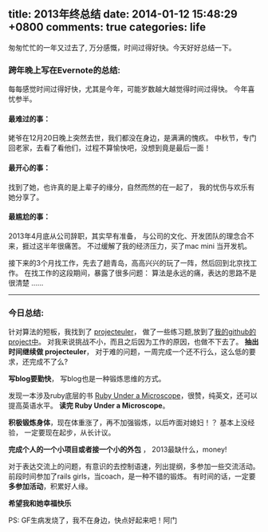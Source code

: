 title: 2013年终总结
date: 2014-01-12 15:48:29 +0800
comments: true
categories: life
---

匆匆忙忙的一年又过去了, 万分感慨，时间过得好快。今天好好总结一下。

### 跨年晚上写在Evernote的总结:

每每感觉时间过得好快，尤其是今年，可能岁数越大越觉得时间过得快。
今年喜忧参半。

#### 最难过的事：
姥爷在12月20日晚上突然去世，我们都没在身边，是满满的愧疚。
中秋节，专门回老家，去看了看他们，过程不算愉快吧，没想到竟是最后一面！

#### 最开心的事：
找到了她，也许真的是上辈子的缘分，自然而然的在一起了，
我的忧伤与欢乐有她分享了。

#### 最尴尬的事：
2013年4月底从公司辞职，其实早有准备，
与公司的文化、开发团队的理念合不来，捱过这半年很痛苦。
不过缓解了我的经济压力，买了mac mini 当开发机。

接下来的3个月找工作，先去了趟青岛，高高兴兴的玩了一阵，然后回到北京找工作。
在找工作的这段期间，暴露了很多问题： 算法是永远的痛，表达的思路不是很清楚 ......

---

### 今日总结:
针对算法的短板，我找到了 [projecteuler](http://projecteuler.net/)，
做了一些练习题,放到了[我的github的project中](https://github.com/shooterman/projecteuler.net)。
对我来说挑战不小，而且之后因为工作的原因，也做不下去了。
**抽出时间继续做 projecteuler**，
对于难的问题，一周完成一个还不行么，这么低的要求，还完成不了么?

**写blog要勤快**， 写blog也是一种锻炼思维的方式。

发现一本涉及ruby底层的书 [Ruby Under a Microscope](http://patshaughnessy.net/ruby-under-a-microscope)，很赞，纯英文，还可以提高英语水平。
**读完 Ruby Under a Microscope**。

**积极锻炼身体**，现在体重涨了，再不加强锻炼，以后咋面对媳妇！？ 基本上没经验，
一定要现在起步，从长计议。

**完成个人的一个小项目或者接一个小的外包** ， 2013最缺什么，money!

对于表达交流上的问题，有意识的去控制语速，列出提纲，多参加一些交流活动。
前段时间参加了rails girls，当coach，是一种不错的锻炼。
有时间的话，一定要**多参加活动**，积累好人缘。

**希望我和她幸福快乐**

PS:  GF生病发烧了，我不在身边，快点好起来吧！阿门